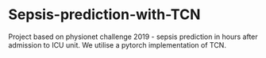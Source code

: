 # Sepsis-prediction-with-TCN
Project based on physionet challenge 2019 - sepsis prediction in hours after admission to ICU unit. We utilise a pytorch implementation of TCN.
